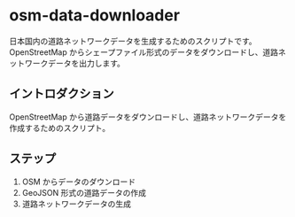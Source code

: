 # osm-data-downloader

日本国内の道路ネットワークデータを生成するためのスクリプトです。
OpenStreetMap からシェープファイル形式のデータをダウンロードし、道路ネットワークデータを出力します。

## イントロダクション

OpenStreetMap から道路データをダウンロードし、道路ネットワークデータを作成するためのスクリプト。

## ステップ

1. OSM からデータのダウンロード
2. GeoJSON 形式の道路データの作成
3. 道路ネットワークデータの生成
